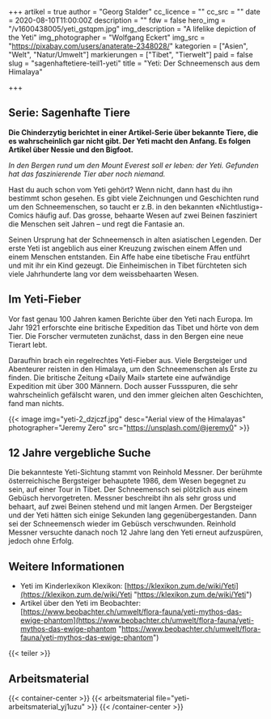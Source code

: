 +++
artikel = true
author = "Georg Stalder"
cc_licence = ""
cc_src = ""
date = 2020-08-10T11:00:00Z
description = ""
fdw = false
hero_img = "/v1600438005/yeti_gstqpm.jpg"
img_description = "A lifelike depiction of the Yeti"
img_photographer = "Wolfgang Eckert"
img_src = "https://pixabay.com/users/anaterate-2348028/"
kategorien = ["Asien", "Welt", "Natur/Umwelt"]
markierungen = ["Tibet", "Tierwelt"]
paid = false
slug = "sagenhaftetiere-teil1-yeti"
title = "Yeti: Der Schneemensch aus dem Himalaya"

+++
## Serie: Sagenhafte Tiere

**Die Chinderzytig berichtet in einer Artikel-Serie über bekannte Tiere, die es wahrscheinlich gar nicht gibt. Der Yeti macht den Anfang. Es folgen Artikel über Nessie und den Bigfoot.**

_In den Bergen rund um den Mount Everest soll er leben: der Yeti. Gefunden hat das faszinierende Tier aber noch niemand._

Hast du auch schon vom Yeti gehört? Wenn nicht, dann hast du ihn bestimmt schon gesehen. Es gibt viele Zeichnungen und Geschichten rund um den Schneemenschen, so taucht er z.B. in den bekannten «Nichtlustig»-Comics häufig auf. Das grosse, behaarte Wesen auf zwei Beinen fasziniert die Menschen seit Jahren – und regt die Fantasie an.

Seinen Ursprung hat der Schneemensch in alten asiatischen Legenden. Der erste Yeti ist angeblich aus einer Kreuzung zwischen einem Affen und einem Menschen entstanden. Ein Affe habe eine tibetische Frau entführt und mit ihr ein Kind gezeugt. Die Einheimischen in Tibet fürchteten sich viele Jahrhunderte lang vor dem weissbehaarten Wesen.

## Im Yeti-Fieber

Vor fast genau 100 Jahren kamen Berichte über den Yeti nach Europa. Im Jahr 1921 erforschte eine britische Expedition das Tibet und hörte von dem Tier. Die Forscher vermuteten zunächst, dass in den Bergen eine neue Tierart lebt.

Daraufhin brach ein regelrechtes Yeti-Fieber aus. Viele Bergsteiger und Abenteurer reisten in den Himalaya, um den Schneemenschen als Erste zu finden. Die britische Zeitung «Daily Mail» startete eine aufwändige Expedition mit über 300 Männern. Doch ausser Fussspuren, die sehr wahrscheinlich gefälscht waren, und den immer gleichen alten Geschichten, fand man nichts.

{{< image img="yeti-2_dzjczf.jpg" desc="Aerial view of the Himalayas" photographer="Jeremy Zero" src="https://unsplash.com/@jeremy0" >}}

## 12 Jahre vergebliche Suche

Die bekannteste Yeti-Sichtung stammt von Reinhold Messner. Der berühmte österreichische Bergsteiger behauptete 1986, dem Wesen begegnet zu sein, auf einer Tour in Tibet. Der Schneemensch sei plötzlich aus einem Gebüsch hervorgetreten. Messner beschreibt ihn als sehr gross und behaart, auf zwei Beinen stehend und mit langen Armen. Der Bergsteiger und der Yeti hätten sich einige Sekunden lang gegenübergestanden. Dann sei der Schneemensch wieder im Gebüsch verschwunden. Reinhold Messner versuchte danach noch 12 Jahre lang den Yeti erneut aufzuspüren, jedoch ohne Erfolg.

## Weitere Informationen

* Yeti im Kinderlexikon Klexikon: [https://klexikon.zum.de/wiki/Yeti](https://klexikon.zum.de/wiki/Yeti "https://klexikon.zum.de/wiki/Yeti")
* Artikel über den Yeti im Beobachter: [https://www.beobachter.ch/umwelt/flora-fauna/yeti-mythos-das-ewige-phantom](https://www.beobachter.ch/umwelt/flora-fauna/yeti-mythos-das-ewige-phantom "https://www.beobachter.ch/umwelt/flora-fauna/yeti-mythos-das-ewige-phantom")

{{< teiler >}}

## Arbeitsmaterial

{{< container-center >}}
{{< arbeitsmaterial file="yeti-arbeitsmaterial_yj1uzu" >}}
{{< /container-center >}}

## 